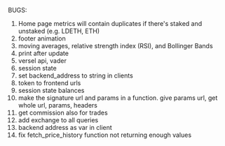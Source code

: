 BUGS:

1. Home page metrics will contain duplicates if there's staked and unstaked (e.g. LDETH, ETH)
2. footer animation
3. moving averages, relative strength index (RSI), and Bollinger Bands
4. print after update
5. versel api, vader
6. session state
7. set backend_address to string in clients
8. token to frontend urls
9. session state balances
10. make the signature url and params in a function. give params url, get whole url, params, headers
11. get commission also for trades
12. add exchange to all queries
13. backend address as var in client
14. fix fetch_price_history function not returning enough values
